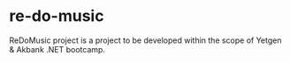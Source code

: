 # re-do-music
ReDoMusic project is a project to be developed within the scope of Yetgen & Akbank .NET bootcamp.
